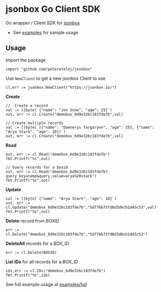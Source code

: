# jsonbox Go Client SDK
Go wrapper / Client SDK for [jsonbox](https://github.com/vasanthv/jsonbox)

- See [examples](./examples) for sample usage


## Usage

Import the package
```
import "github.com/peteretelej/jsonbox"
```

Use `NewClient` to get a new jsonbox Client to use
```
cl,err := jsonbox.NewClient("https://jsonbox.io/")
```

**Create**
```
//  Create a record
val := []byte(`{"name": "Jon Snow", "age": 25}`)
out, err := cl.Create("demobox_6d9e326c183fde7b",val)

// Create multiple records
val := []byte(`[{"name": "Daenerys Targaryen", "age": 25}, {"name": "Arya Stark", "age": 16}]`)
out, err := cl.Create("demobox_6d9e326c183fde7b",val)
```

**Read**
```
out, err := cl.Read("demobox_6d9e326c183fde7b")
fmt.Printf("%s",out)

// Query records for a boxid
out, err := cl.Read("demobox_6d9e326c183fde7b?query_key=name&query_value=arya%20stark")
fmt.Printf("%s",out)

```

**Update**
```
val := []byte(`{"name": "Arya Stark", "age": 18}`)
out, err := cl.Update("demobox_6d9e326c183fde7b","5d776b75fd6d3d6cb1d45c53",val)
fmt.Printf("%s",out)
```

**Delete** record from _BOXID_
```
err := cl.Delete("demobox_6d9e326c183fde7b","5d776b75fd6d3d6cb1d45c53")
```

**DeleteAll** records for a _BOX_ID_
```
err := cl.Delete(BOXID)
```

**List IDs** for all records for a _BOX_ID_
```
ids,err := cl.IDs("demobox_6d9e326c183fde7b")
fmt.Printf("%s",ids)
```

See full example usage at [examples/full](./examples/full/main.go)
